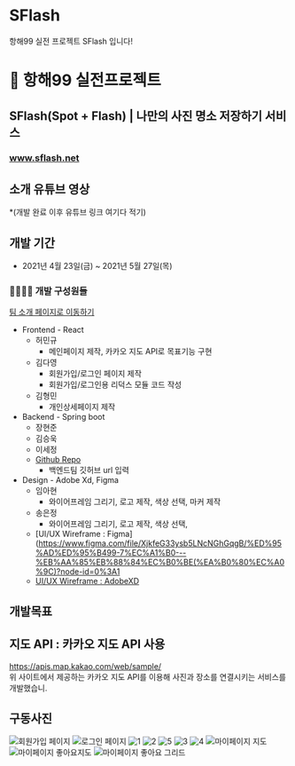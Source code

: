 
# SFlash
항해99 실전 프로젝트 SFlash 입니다!
# 🔖 항해99 실전프로젝트

## SFlash(Spot + Flash) | 나만의 사진 명소 저장하기 서비스
### www.sflash.net

## 소개 유튜브 영상
*(개발 완료 이후 유튜브 링크 여기다 적기)

## 개발 기간
+ 2021년 4월 23일(금) ~ 2021년 5월 27일(목)

### 👨‍👨‍👦‍👦 개발 구성원들
[팀 소개 페이지로 이동하기](https://www.sflash.net/about) <br/>
+ Frontend - React
  + 허민규
    + 메인페이지 제작, 카카오 지도 API로 목표기능 구현
  + 김다영
    + 회원가입/로그인 페이지 제작
    + 회원가입/로그인용 리덕스 모듈 코드 작성
  + 김형민
    + 개인상세페이지 제작
+ Backend - Spring boot
  + 장현준
  + 김승욱
  + 이세정
  + [Github Repo](https://github.com/rlatmd0829)
    + 백엔드팀 깃허브 url 입력
+ Design - Adobe Xd, Figma
  + 임아현
    + 와이어프레임 그리기, 로고 제작, 색상 선택, 마커 제작
  + 송은정
    + 와이어프레임 그리기, 로고 제작, 색상 선택,
  + [UI/UX Wireframe : Figma](https://www.figma.com/file/XjkfeG33ysb5LNcNGhGqgB/%ED%95%AD%ED%95%B499-7%EC%A1%B0---%EB%AA%85%EB%88%84%EC%B0%BE(%EA%B0%80%EC%A0%9C)?node-id=0%3A1
  + [UI/UX Wireframe : AdobeXD](https://xd.adobe.com/view/a37de14d-31ca-4925-a56a-85f1ba0ae57d-f62e/grid/)
## 개발목표

## 지도 API : 카카오 지도 API 사용
https://apis.map.kakao.com/web/sample/
<br>
위 사이트에서 제공하는 카카오 지도 API를 이용해 사진과 장소를 연결시키는 서비스를 개발했습니. 


## 구동사진

![회원가입 페이지](https://user-images.githubusercontent.com/76252074/118971855-db508c00-b9aa-11eb-8847-57dc7bbaa381.jpg)
![로그인 페이지](https://user-images.githubusercontent.com/76252074/118971660-a8a69380-b9aa-11eb-9cf4-58ea58e834cf.jpg)
![1](https://user-images.githubusercontent.com/76252074/118969984-b1966580-b9a8-11eb-8dde-9efb47a9b162.jpg)
![2](https://user-images.githubusercontent.com/76252074/118970005-b6f3b000-b9a8-11eb-9986-e1d24867f5fa.jpg)
![5](https://user-images.githubusercontent.com/76252074/118970190-ea363f00-b9a8-11eb-9869-e7d170c2b7d2.jpg)
![3](https://user-images.githubusercontent.com/76252074/118970219-f3bfa700-b9a8-11eb-97fd-3f45feac3361.jpg)
![4](https://user-images.githubusercontent.com/76252074/118970245-f9b58800-b9a8-11eb-8aad-2b241cad9092.jpg)
![마이페이지 지도](https://user-images.githubusercontent.com/76252074/118970520-4a2ce580-b9a9-11eb-8b78-aa9488f36c25.jpg)
![마이페이지 좋아요지도](https://user-images.githubusercontent.com/76252074/118970875-b3acf400-b9a9-11eb-8d61-805149adbd7b.jpg)
![마이페이지 좋아요 그리드](https://user-images.githubusercontent.com/76252074/118971267-2cac4b80-b9aa-11eb-954d-299b726568a7.jpg)




